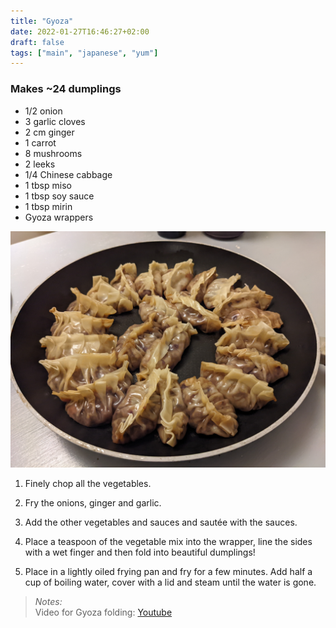 ```yaml
---
title: "Gyoza"
date: 2022-01-27T16:46:27+02:00
draft: false
tags: ["main", "japanese", "yum"]
---
```


### Makes ~24 dumplings

- 1/2 onion
- 3 garlic cloves
- 2 cm ginger
- 1 carrot
- 8 mushrooms
- 2 leeks
- 1/4 Chinese cabbage
- 1 tbsp miso
- 1 tbsp soy sauce
- 1 tbsp mirin
- Gyoza wrappers

![Gyoza Dumplings](../gyoza.jpg)

1. Finely chop all the vegetables.

2. Fry the onions, ginger and garlic.

3. Add the other vegetables and sauces and sautée with the sauces.

4. Place a teaspoon of the vegetable mix into the wrapper, line the sides with a wet finger and then fold into beautiful dumplings!

5. Place in a lightly oiled frying pan and fry for a few minutes. Add half a cup of boiling water, cover with a lid and steam until the water is gone.

> *Notes:* \
Video for Gyoza folding: [Youtube](https://www.youtube.com/watch?v=9uzGezdkuso)

